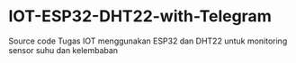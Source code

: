 # IOT-ESP32-DHT22-with-Telegram
Source code Tugas IOT menggunakan ESP32 dan DHT22 untuk monitoring sensor suhu dan kelembaban

